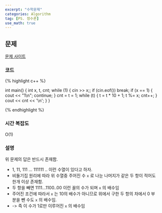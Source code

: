 ```yaml
---
excerpt: "수학문제"
categories: Algorithm
tag: [PS. 정수론]
use_math: true
---
```

## 문제

[문제 사이트](https://www.acmicpc.net/problem/4375)

### 코드

{% highlight c++ %}

int main()
{
	int x, t, cnt;
	while (1)
	{
		cin >> x;;
		if (cin.eof()) break;
		if (x == 1) {
			cout << "1\n";
			continue;
		}
		cnt = t = 1;
		while (t)
		{
			t = t * 10 + 1;
			t %= x;
			cnt++;
		}
		cout << cnt << '\n';
	}
}

{% endhighlight %}

### 시간 복잡도

O(1)

### 설명

위 문제의 답은 반드시 존재함.
+ 1, 11, 111 ... 111111 .. 이런 수열이 있다고 하자.
+ 비둘기집 원리에 따라 위 수열중 주어진 수 ```x``` 로 나눈 나머지가 같은 두 항이 적어도 한개 이상 존재함.
+ 두 항을 빼면 1111...1100..00 이런 꼴의 수가 되며 ```x``` 의 배수임
+ 주어진 조건에 따라서 ```x``` 는 10의 배수가 아니므로 위에서 구한 두 항의 차에서 0 부분을 뺀 수도 ```x``` 의 배수임.  
+ -> 즉 이 수가 1로만 이루어진 ```x``` 의 배수임
